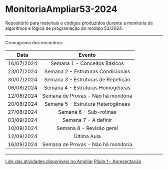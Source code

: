 # MonitoriaAmpliar53-2024
Repositório para materiais e códigos produzidos durante a monitoria de algoritmos e lógica de programação do módulo 53/2024.

---
Cronograma dos encontros:

| Data       | Evento                                         |
|:----------:|:----------------------------------------------:|
| 16/07/2024 | Semana 1 - Conceitos Básicos                   |
| 23/07/2024 | Semana 2 - Estruturas Condicionais             |
| 30/07/2024 | Semana 3 - Estruturas de Repetição             |
| 06/08/2024 | Semana 4 - Estruturas Homogêneas               |
| 12/08/2024 | Semana de Provas - Não há monitoria            |
| 20/08/2024 | Semana 5 - Estrutura Heterogêneas              |
| 27/08/2024 | Semana 6 - Sub-rotinas                         |
| 03/09/2024 | Semana 7 - A definir                           |
| 10/09/2024 | Semana 8 - Revisão geral                       |
| 12/09/2024 | Última Aula                                    |
| 16/09/2024 | Semana de Provas - Não há monitoria            |
---

[Link das atividades disponíveis no Ampliar](https://sites.google.com/view/programa-ampliar/2024/tecnologias-532024/tecno-2024-53-algoritmo/2024-53-algoritmo-lista?authuser=0)
[Pílula 1 - Apresentação](https://sites.google.com/view/programa-ampliar/2024/tecnologias-532024/tecno-2024-53-algoritmo/2024-53-algoritmo-lista?authuser=0)
